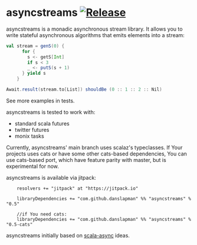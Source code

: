 asyncstreams [![Release](https://jitpack.io/v/danslapman/asyncstreams.svg)](https://jitpack.io/#danslapman/asyncstreams)
=========

asyncstreams is a monadic asynchronous stream library. It allows you to write stateful asynchronous algorithms
that emits elements into a stream:

```scala
val stream = genS(0) {
      for {
        s <- getS[Int]
        if s < 3
        _ <- putS(s + 1)
      } yield s
    }

Await.result(stream.to[List]) shouldBe (0 :: 1 :: 2 :: Nil)
```

See more examples in tests.

asyncstreams is tested to work with:
- standard scala futures
- twitter futures
- monix tasks

Currently, asyncstreams' main branch uses scalaz's typeclasses. If Your projects uses cats
or have some other cats-based dependencies, You can use cats-based port, which have feature parity
with master, but is experimental for now.

asyncstreams is available via jitpack:

```
    resolvers += "jitpack" at "https://jitpack.io"

    libraryDependencies += "com.github.danslapman" %% "asyncstreams" % "0.5"
    
    //if You need cats:
    libraryDependencies += "com.github.danslapman" %% "asyncstreams" % "0.5-cats"
```

asyncstreams initially based on [scala-async](https://github.com/iboltaev/scala-async) ideas.